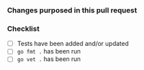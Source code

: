 <!-- Contributor License Notice :

By opening a pull request and making a contribution to this project, you certify that:

(a) The contribution was created in whole or in part by me and I have the right to submit it under the open source license indicated in the file; or

(b) The contribution is based upon previous work that, to the best of my knowledge, is covered under an appropriate open source license and I have the right under that license to submit that work with modifications, whether created in whole or in part by me, under the same open source license (unless I am permitted to submit under a different license), as indicated in the file; or

(c) The contribution was provided directly to me by some other person who certified (a), (b) or (c) and I have not modified it.

(d) I understand and agree that this project and the contribution are public and that a record of the contribution (including all personal information I submit with it, including my sign-off) is maintained indefinitely and may be redistributed consistent with this project or the open source license(s) involved.

-->

### Changes purposed in this pull request

<!-- Why are you making this change? -->

### Checklist

- [ ] Tests have been added and/or updated
- [ ] `go fmt .` has been run
- [ ] `go vet .` has been run

<!-- Optional :
### A gif to brighten your reviewer's day and/or represents how you feel about this pull request

![](place-image-url-here)
-->
